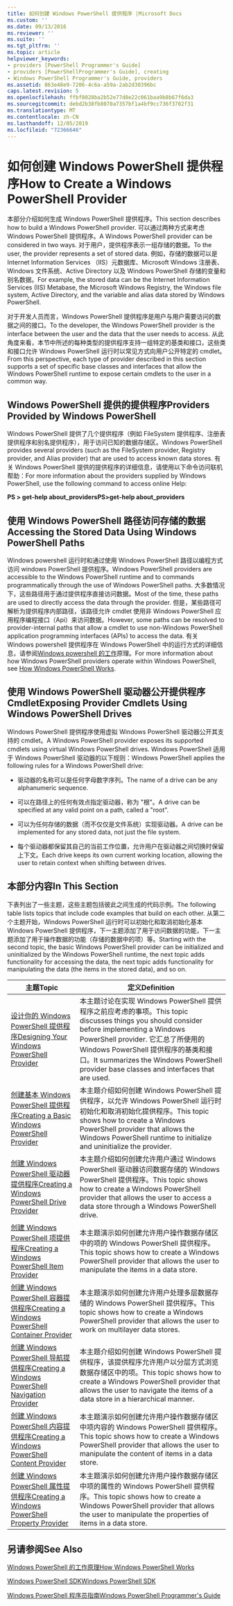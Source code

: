 ```yaml
---
title: 如何创建 Windows PowerShell 提供程序 |Microsoft Docs
ms.custom: ''
ms.date: 09/13/2016
ms.reviewer: ''
ms.suite: ''
ms.tgt_pltfrm: ''
ms.topic: article
helpviewer_keywords:
- providers [PowerShell Programmer's Guide]
- providers [PowerShellProgrammer's Guide], creating
- Windows PowerShell Programmer's Guide, providers
ms.assetid: 863e48e9-7206-4c6a-a59a-2ab2d30396bc
caps.latest.revision: 5
ms.openlocfilehash: ffbf8028ba2b52e77d8e22c061baa9b8b67f6da3
ms.sourcegitcommit: debd2b38fb8070a7357bf1a4bf9cc736f3702f31
ms.translationtype: MT
ms.contentlocale: zh-CN
ms.lasthandoff: 12/05/2019
ms.locfileid: "72366646"
---
```

# <a name="how-to-create-a-windows-powershell-provider"></a><span data-ttu-id="d4083-102">如何创建 Windows PowerShell 提供程序</span><span class="sxs-lookup"><span data-stu-id="d4083-102">How to Create a Windows PowerShell Provider</span></span>

<span data-ttu-id="d4083-103">本部分介绍如何生成 Windows PowerShell 提供程序。</span><span class="sxs-lookup"><span data-stu-id="d4083-103">This section describes how to build a Windows PowerShell provider.</span></span> <span data-ttu-id="d4083-104">可以通过两种方式来考虑 Windows PowerShell 提供程序。</span><span class="sxs-lookup"><span data-stu-id="d4083-104">A Windows PowerShell provider can be considered in two ways.</span></span> <span data-ttu-id="d4083-105">对于用户，提供程序表示一组存储的数据。</span><span class="sxs-lookup"><span data-stu-id="d4083-105">To the user, the provider represents a set of stored data.</span></span> <span data-ttu-id="d4083-106">例如，存储的数据可以是 Internet Information Services （IIS）元数据库、Microsoft Windows 注册表、Windows 文件系统、Active Directory 以及 Windows PowerShell 存储的变量和别名数据。</span><span class="sxs-lookup"><span data-stu-id="d4083-106">For example, the stored data can be the Internet Information Services (IIS) Metabase, the Microsoft Windows Registry, the Windows file system, Active Directory, and the variable and alias data stored by Windows PowerShell.</span></span>

<span data-ttu-id="d4083-107">对于开发人员而言，Windows PowerShell 提供程序是用户与用户需要访问的数据之间的接口。</span><span class="sxs-lookup"><span data-stu-id="d4083-107">To the developer, the Windows PowerShell provider is the interface between the user and the data that the user needs to access.</span></span> <span data-ttu-id="d4083-108">从此角度来看，本节中所述的每种类型的提供程序支持一组特定的基类和接口，这些类和接口允许 Windows PowerShell 运行时以常见方式向用户公开特定的 cmdlet。</span><span class="sxs-lookup"><span data-stu-id="d4083-108">From this perspective, each type of provider described in this section supports a set of specific base classes and interfaces that allow the Windows PowerShell runtime to expose certain cmdlets to the user in a common way.</span></span>

## <a name="providers-provided-by-windows-powershell"></a><span data-ttu-id="d4083-109">Windows PowerShell 提供的提供程序</span><span class="sxs-lookup"><span data-stu-id="d4083-109">Providers Provided by Windows PowerShell</span></span>

<span data-ttu-id="d4083-110">Windows PowerShell 提供了几个提供程序（例如 FileSystem 提供程序、注册表提供程序和别名提供程序），用于访问已知的数据存储区。</span><span class="sxs-lookup"><span data-stu-id="d4083-110">Windows PowerShell provides several providers (such as the FileSystem provider, Registry provider, and Alias provider) that are used to access known data stores.</span></span> <span data-ttu-id="d4083-111">有关 Windows PowerShell 提供的提供程序的详细信息，请使用以下命令访问联机帮助：</span><span class="sxs-lookup"><span data-stu-id="d4083-111">For more information about the providers supplied by Windows PowerShell, use the following command to access online Help:</span></span>

<span data-ttu-id="d4083-112">**PS > get-help about_providers**</span><span class="sxs-lookup"><span data-stu-id="d4083-112">**PS>get-help about_providers**</span></span>

## <a name="accessing-the-stored-data-using-windows-powershell-paths"></a><span data-ttu-id="d4083-113">使用 Windows PowerShell 路径访问存储的数据</span><span class="sxs-lookup"><span data-stu-id="d4083-113">Accessing the Stored Data Using Windows PowerShell Paths</span></span>

<span data-ttu-id="d4083-114">Windows powershell 运行时和通过使用 Windows PowerShell 路径以编程方式访问 windows PowerShell 提供程序。</span><span class="sxs-lookup"><span data-stu-id="d4083-114">Windows PowerShell providers are accessible to the Windows PowerShell runtime and to commands programmatically through the use of Windows PowerShell paths.</span></span> <span data-ttu-id="d4083-115">大多数情况下，这些路径用于通过提供程序直接访问数据。</span><span class="sxs-lookup"><span data-stu-id="d4083-115">Most of the time, these paths are used to directly access the data through the provider.</span></span> <span data-ttu-id="d4083-116">但是，某些路径可解析为提供程序内部路径，该路径允许 cmdlet 使用非 Windows PowerShell 应用程序编程接口（Api）来访问数据。</span><span class="sxs-lookup"><span data-stu-id="d4083-116">However, some paths can be resolved to provider-internal paths that allow a cmdlet to use non-Windows PowerShell application programming interfaces (APIs) to access the data.</span></span> <span data-ttu-id="d4083-117">有关 Windows powershell 提供程序在 Windows PowerShell 中的运行方式的详细信息，请参阅[Windows powershell 的工作](https://msdn.microsoft.com/en-us/ced30e23-10af-4700-8933-49873bd84d58)原理。</span><span class="sxs-lookup"><span data-stu-id="d4083-117">For more information about how Windows PowerShell providers operate within Windows PowerShell, see [How Windows PowerShell Works](https://msdn.microsoft.com/en-us/ced30e23-10af-4700-8933-49873bd84d58).</span></span>

## <a name="exposing-provider-cmdlets-using-windows-powershell-drives"></a><span data-ttu-id="d4083-118">使用 Windows PowerShell 驱动器公开提供程序 Cmdlet</span><span class="sxs-lookup"><span data-stu-id="d4083-118">Exposing Provider Cmdlets Using Windows PowerShell Drives</span></span>

<span data-ttu-id="d4083-119">Windows PowerShell 提供程序使用虚拟 Windows PowerShell 驱动器公开其支持的 cmdlet。</span><span class="sxs-lookup"><span data-stu-id="d4083-119">A Windows PowerShell provider exposes its supported cmdlets using virtual Windows PowerShell drives.</span></span> <span data-ttu-id="d4083-120">Windows PowerShell 适用于 Windows PowerShell 驱动器的以下规则：</span><span class="sxs-lookup"><span data-stu-id="d4083-120">Windows PowerShell applies the following rules for a Windows PowerShell drive:</span></span>

- <span data-ttu-id="d4083-121">驱动器的名称可以是任何字母数字序列。</span><span class="sxs-lookup"><span data-stu-id="d4083-121">The name of a drive can be any alphanumeric sequence.</span></span>

- <span data-ttu-id="d4083-122">可以在路径上的任何有效点指定驱动器，称为 "根"。</span><span class="sxs-lookup"><span data-stu-id="d4083-122">A drive can be specified at any valid point on a path, called a "root".</span></span>

- <span data-ttu-id="d4083-123">可以为任何存储的数据（而不仅仅是文件系统）实现驱动器。</span><span class="sxs-lookup"><span data-stu-id="d4083-123">A drive can be implemented for any stored data, not just the file system.</span></span>

- <span data-ttu-id="d4083-124">每个驱动器都保留其自己的当前工作位置，允许用户在驱动器之间切换时保留上下文。</span><span class="sxs-lookup"><span data-stu-id="d4083-124">Each drive keeps its own current working location, allowing the user to retain context when shifting between drives.</span></span>

## <a name="in-this-section"></a><span data-ttu-id="d4083-125">本部分内容</span><span class="sxs-lookup"><span data-stu-id="d4083-125">In This Section</span></span>

<span data-ttu-id="d4083-126">下表列出了一些主题，这些主题包括彼此之间生成的代码示例。</span><span class="sxs-lookup"><span data-stu-id="d4083-126">The following table lists topics that include code examples that build on each other.</span></span> <span data-ttu-id="d4083-127">从第二个主题开始，Windows PowerShell 运行时可以初始化和取消初始化基本 Windows PowerShell 提供程序，下一主题添加了用于访问数据的功能，下一主题添加了用于操作数据的功能（存储的数据中的项）等。</span><span class="sxs-lookup"><span data-stu-id="d4083-127">Starting with the second topic, the basic Windows PowerShell provider can be initialized and uninitialized by the Windows PowerShell runtime, the next topic adds functionality for accessing the data, the next topic adds functionality for manipulating the data (the items in the stored data), and so on.</span></span>

|<span data-ttu-id="d4083-128">主题</span><span class="sxs-lookup"><span data-stu-id="d4083-128">Topic</span></span>|<span data-ttu-id="d4083-129">定义</span><span class="sxs-lookup"><span data-stu-id="d4083-129">Definition</span></span>|
|-----------|----------------|
|[<span data-ttu-id="d4083-130">设计你的 Windows PowerShell 提供程序</span><span class="sxs-lookup"><span data-stu-id="d4083-130">Designing Your Windows PowerShell Provider</span></span>](./designing-your-windows-powershell-provider.md)|<span data-ttu-id="d4083-131">本主题讨论在实现 Windows PowerShell 提供程序之前应考虑的事项。</span><span class="sxs-lookup"><span data-stu-id="d4083-131">This topic discusses things you should consider before implementing a Windows PowerShell provider.</span></span> <span data-ttu-id="d4083-132">它汇总了所使用的 Windows PowerShell 提供程序的基类和接口。</span><span class="sxs-lookup"><span data-stu-id="d4083-132">It summarizes the Windows PowerShell provider base classes and interfaces that are used.</span></span>|
|[<span data-ttu-id="d4083-133">创建基本 Windows PowerShell 提供程序</span><span class="sxs-lookup"><span data-stu-id="d4083-133">Creating a Basic Windows PowerShell Provider</span></span>](./creating-a-basic-windows-powershell-provider.md)|<span data-ttu-id="d4083-134">本主题介绍如何创建 Windows PowerShell 提供程序，以允许 Windows PowerShell 运行时初始化和取消初始化提供程序。</span><span class="sxs-lookup"><span data-stu-id="d4083-134">This topic shows how to create a Windows PowerShell provider that allows the Windows PowerShell runtime to initialize and uninitialize the provider.</span></span>|
|[<span data-ttu-id="d4083-135">创建 Windows PowerShell 驱动器提供程序</span><span class="sxs-lookup"><span data-stu-id="d4083-135">Creating a Windows PowerShell Drive Provider</span></span>](./creating-a-windows-powershell-drive-provider.md)|<span data-ttu-id="d4083-136">本主题介绍如何创建允许用户通过 Windows PowerShell 驱动器访问数据存储的 Windows PowerShell 提供程序。</span><span class="sxs-lookup"><span data-stu-id="d4083-136">This topic shows how to create a Windows PowerShell provider that allows the user to access a data store through a Windows PowerShell drive.</span></span>|
|[<span data-ttu-id="d4083-137">创建 Windows PowerShell 项提供程序</span><span class="sxs-lookup"><span data-stu-id="d4083-137">Creating a Windows PowerShell Item Provider</span></span>](./creating-a-windows-powershell-item-provider.md)|<span data-ttu-id="d4083-138">本主题演示如何创建允许用户操作数据存储区中的项的 Windows PowerShell 提供程序。</span><span class="sxs-lookup"><span data-stu-id="d4083-138">This topic shows how to create a Windows PowerShell provider that allows the user to manipulate the items in a data store.</span></span>|
|[<span data-ttu-id="d4083-139">创建 Windows PowerShell 容器提供程序</span><span class="sxs-lookup"><span data-stu-id="d4083-139">Creating a Windows PowerShell Container Provider</span></span>](./creating-a-windows-powershell-container-provider.md)|<span data-ttu-id="d4083-140">本主题演示如何创建允许用户处理多层数据存储的 Windows PowerShell 提供程序。</span><span class="sxs-lookup"><span data-stu-id="d4083-140">This topic shows how to create a Windows PowerShell provider that allows the user to work on multilayer data stores.</span></span>|
|[<span data-ttu-id="d4083-141">创建 Windows PowerShell 导航提供程序</span><span class="sxs-lookup"><span data-stu-id="d4083-141">Creating a Windows PowerShell Navigation Provider</span></span>](./creating-a-windows-powershell-navigation-provider.md)|<span data-ttu-id="d4083-142">本主题介绍如何创建 Windows PowerShell 提供程序，该提供程序允许用户以分层方式浏览数据存储区中的项。</span><span class="sxs-lookup"><span data-stu-id="d4083-142">This topic shows how to create a Windows PowerShell provider that allows the user to navigate the items of a data store in a hierarchical manner.</span></span>|
|[<span data-ttu-id="d4083-143">创建 Windows PowerShell 内容提供程序</span><span class="sxs-lookup"><span data-stu-id="d4083-143">Creating a Windows PowerShell Content Provider</span></span>](./creating-a-windows-powershell-content-provider.md)|<span data-ttu-id="d4083-144">本主题演示如何创建允许用户操作数据存储区中项内容的 Windows PowerShell 提供程序。</span><span class="sxs-lookup"><span data-stu-id="d4083-144">This topic shows how to create a Windows PowerShell provider that allows the user to manipulate the content of items in a data store.</span></span>|
|[<span data-ttu-id="d4083-145">创建 Windows PowerShell 属性提供程序</span><span class="sxs-lookup"><span data-stu-id="d4083-145">Creating a Windows PowerShell Property Provider</span></span>](./creating-a-windows-powershell-property-provider.md)|<span data-ttu-id="d4083-146">本主题演示如何创建允许用户操作数据存储区中项的属性的 Windows PowerShell 提供程序。</span><span class="sxs-lookup"><span data-stu-id="d4083-146">This topic shows how to create a Windows PowerShell provider that allows the user to manipulate the properties of items in a data store.</span></span>|

## <a name="see-also"></a><span data-ttu-id="d4083-147">另请参阅</span><span class="sxs-lookup"><span data-stu-id="d4083-147">See Also</span></span>

[<span data-ttu-id="d4083-148">Windows PowerShell 的工作原理</span><span class="sxs-lookup"><span data-stu-id="d4083-148">How Windows PowerShell Works</span></span>](https://msdn.microsoft.com/en-us/ced30e23-10af-4700-8933-49873bd84d58)

[<span data-ttu-id="d4083-149">Windows PowerShell SDK</span><span class="sxs-lookup"><span data-stu-id="d4083-149">Windows PowerShell SDK</span></span>](../windows-powershell-reference.md)

[<span data-ttu-id="d4083-150">Windows PowerShell 程序员指南</span><span class="sxs-lookup"><span data-stu-id="d4083-150">Windows PowerShell Programmer's Guide</span></span>](./windows-powershell-programmer-s-guide.md)
